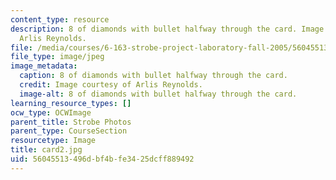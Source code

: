 ```yaml
---
content_type: resource
description: 8 of diamonds with bullet halfway through the card. Image courtesy of
  Arlis Reynolds.
file: /media/courses/6-163-strobe-project-laboratory-fall-2005/56045513496dbf4bfe3425dcff889492_card2.jpg
file_type: image/jpeg
image_metadata:
  caption: 8 of diamonds with bullet halfway through the card.
  credit: Image courtesy of Arlis Reynolds.
  image-alt: 8 of diamonds with bullet halfway through the card.
learning_resource_types: []
ocw_type: OCWImage
parent_title: Strobe Photos
parent_type: CourseSection
resourcetype: Image
title: card2.jpg
uid: 56045513-496d-bf4b-fe34-25dcff889492
---
```

